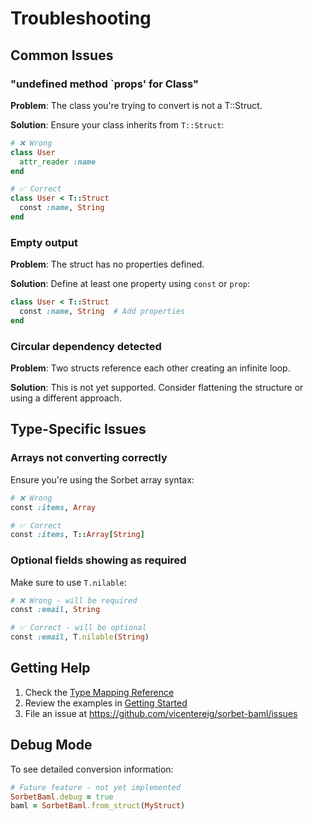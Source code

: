# Troubleshooting

## Common Issues

### "undefined method `props' for Class"

**Problem**: The class you're trying to convert is not a T::Struct.

**Solution**: Ensure your class inherits from `T::Struct`:

```ruby
# ❌ Wrong
class User
  attr_reader :name
end

# ✅ Correct
class User < T::Struct
  const :name, String
end
```

### Empty output

**Problem**: The struct has no properties defined.

**Solution**: Define at least one property using `const` or `prop`:

```ruby
class User < T::Struct
  const :name, String  # Add properties
end
```

### Circular dependency detected

**Problem**: Two structs reference each other creating an infinite loop.

**Solution**: This is not yet supported. Consider flattening the structure or using a different approach.

## Type-Specific Issues

### Arrays not converting correctly

Ensure you're using the Sorbet array syntax:

```ruby
# ❌ Wrong
const :items, Array

# ✅ Correct
const :items, T::Array[String]
```

### Optional fields showing as required

Make sure to use `T.nilable`:

```ruby
# ❌ Wrong - will be required
const :email, String

# ✅ Correct - will be optional
const :email, T.nilable(String)
```

## Getting Help

1. Check the [Type Mapping Reference](./type-mapping.md)
2. Review the examples in [Getting Started](./getting-started.md)
3. File an issue at https://github.com/vicentereig/sorbet-baml/issues

## Debug Mode

To see detailed conversion information:

```ruby
# Future feature - not yet implemented
SorbetBaml.debug = true
baml = SorbetBaml.from_struct(MyStruct)
```